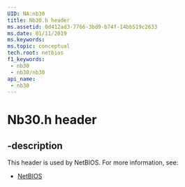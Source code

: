 ```yaml
---
UID: NA:nb30
title: Nb30.h header
ms.assetid: 0d412ad3-7766-3bd9-b74f-14bb519c2633
ms.date: 01/11/2019
ms.keywords: 
ms.topic: conceptual
tech.root: netbios
f1_keywords:
 - nb30
 - nb30/nb30
api_name:
 - nb30
---
```


# Nb30.h header


## -description

This header is used by NetBIOS. For more information, see:

- [NetBIOS](../_netbios/index.md)

